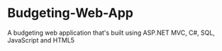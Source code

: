 # Budgeting-Web-App
A budgeting web application that's built using ASP.NET MVC, C#, SQL, JavaScript and HTML5
